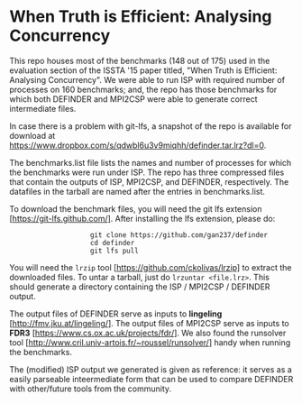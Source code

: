 # When Truth is Efficient: Analysing Concurrency

This repo houses most of the benchmarks (148 out of 175) used in the evaluation section of the ISSTA '15 paper titled, "When Truth is Efficient: Analysing Concurrency". We were able to run ISP with required number of processes on 160 benchmarks; and, the repo has those benchmarks for which both DEFINDER and MPI2CSP were able to generate correct intermediate files.

In case there is a problem with git-lfs, a snapshot of the repo is available for download at https://www.dropbox.com/s/qdwbl6u3v9miqhh/definder.tar.lrz?dl=0.

The benchmarks.list file lists the names and number of processes for which the benchmarks were run under ISP. The repo has three compressed files that contain the outputs of ISP, MPI2CSP, and DEFINDER, respectively. The datafiles in the tarball are named after the entries in benchmarks.list.

To download the benchmark files, you will need the git lfs extension [https://git-lfs.github.com/]. After installing the lfs extension, please do:

                        git clone https://github.com/gan237/definder
                        cd definder
                        git lfs pull
    
You will need the `lrzip` tool [https://github.com/ckolivas/lrzip] to extract the downloaded files. To untar a tarball, just do `lrzuntar <file.lrz>`. This should generate a directory containing the ISP / MPI2CSP / DEFINDER output.

The output files of DEFINDER serve as inputs to **lingeling** [http://fmv.jku.at/lingeling/]. The output files of MPI2CSP serve as inputs to **FDR3** [https://www.cs.ox.ac.uk/projects/fdr/]. We also found the runsolver tool [http://www.cril.univ-artois.fr/~roussel/runsolver/] handy when running the benchmarks.

The (modified) ISP output we generated is given as reference: it serves as a easily parseable inteermediate form that can be used to compare DEFINDER with other/future tools from the community.



